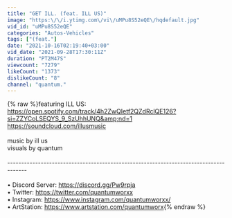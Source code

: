 ```yaml
---
title: "GET ILL. (feat. ILL US)"
image: "https:\/\/i.ytimg.com\/vi\/uMPu8S52eQE\/hqdefault.jpg"
vid_id: "uMPu8S52eQE"
categories: "Autos-Vehicles"
tags: ["(feat."]
date: "2021-10-16T02:19:40+03:00"
vid_date: "2021-09-28T17:30:11Z"
duration: "PT2M47S"
viewcount: "7279"
likeCount: "1373"
dislikeCount: "8"
channel: "quantum."
---
```

{% raw %}featuring ILL US:<br /><a rel="nofollow" target="blank" href="https://open.spotify.com/track/4h2ZwQIetf2QZdRclQE126?si=ZZYCoLSEQYS_9_SzUhhUNQ&amp;nd=1">https://open.spotify.com/track/4h2ZwQIetf2QZdRclQE126?si=ZZYCoLSEQYS_9_SzUhhUNQ&amp;nd=1</a><br /><a rel="nofollow" target="blank" href="https://soundcloud.com/illusmusic">https://soundcloud.com/illusmusic</a><br /><br />music by ill us<br />visuals by quantum<br /><br />-------------------------------------------------------------------------------------<br /><br />• Discord Server: <a rel="nofollow" target="blank" href="https://discord.gg/Pw9rpja">https://discord.gg/Pw9rpja</a><br />• Twitter: <a rel="nofollow" target="blank" href="https://twitter.com/quantumworxx">https://twitter.com/quantumworxx</a><br />• Instagram: <a rel="nofollow" target="blank" href="https://www.instagram.com/quantumworxx/">https://www.instagram.com/quantumworxx/</a><br />• ArtStation: <a rel="nofollow" target="blank" href="https://www.artstation.com/quantumworx">https://www.artstation.com/quantumworx</a>{% endraw %}
